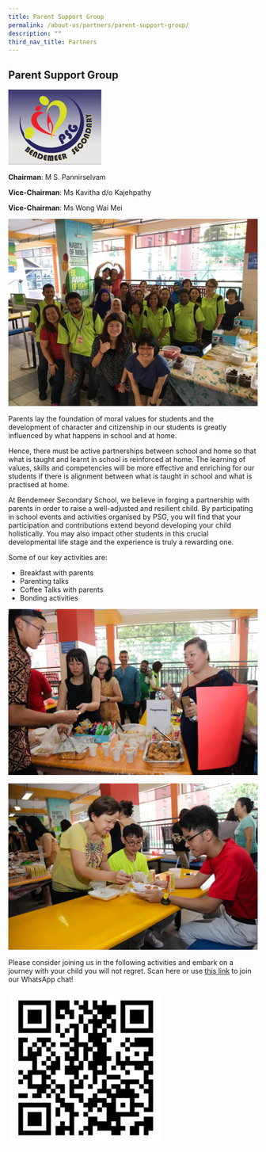 ```yaml
---
title: Parent Support Group
permalink: /about-us/partners/parent-support-group/
description: ""
third_nav_title: Partners
---
```

## Parent Support Group

![Parent Support Group 1](/images/Aboutus/PSG1.png)

**Chairman**:		M S. Pannirselvam

**Vice-Chairman**:	Ms Kavitha d/o Kajehpathy

**Vice-Chairman**:	Ms Wong Wai Mei

![Parent Support Group photo](/images/Aboutus/PSG2.jpg)

Parents lay the foundation of moral values for students and the development of character and citizenship in our students is greatly influenced by what happens in school and at home.

Hence, there must be active partnerships between school and home so that what is taught and learnt in school is reinforced at home. The learning of values, skills and competencies will be more effective and enriching for our students if there is alignment between what is taught in school and what is practised at home.

At Bendemeer Secondary School, we believe in forging a partnership with parents in order to raise a well-adjusted and resilient child. By participating in school events and activities organised by PSG, you will find that your participation and contributions extend beyond developing your child holistically. You may also impact other students in this crucial developmental life stage and the experience is truly a rewarding one.

Some of our key activities are:

* Breakfast with parents
* Parenting talks
* Coffee Talks with parents
* Bonding activities

![Parent Support Group photo](/images/Aboutus/PSG3.jpg)

![Parent Support Group photo](/images/Aboutus/PSG4.jpg)

Please consider joining us in the following activities and embark on a journey with your child you will not regret.
Scan here or use [this link](https://chat.whatsapp.com/GNULdwRsYmI2e22T9XhIeo) to join our WhatsApp chat!

![Parent Support Group sign up QR Code](/images/Aboutus/PSG5.png)